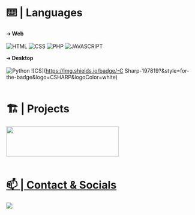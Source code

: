 

# ⌨️ | Languages

➔<b> Web<br><br></b>
![HTML](https://img.shields.io/badge/-HTML-f36619?&style=for-the-badge&logo=html5&logoColor=white)
![CSS](https://img.shields.io/badge/-CSS3-264de4?&style=for-the-badge&logo=css3&logoColor=white)
![PHP](https://img.shields.io/badge/-PHP-4f5b93?&style=for-the-badge&logo=php&logoColor=white)
![JAVASCRIPT](https://img.shields.io/badge/-javascript-f7df1e?&style=for-the-badge&logo=javascript&logoColor=black)


➔<b> Desktop<br><br></b>
![Python](https://img.shields.io/badge/-python-3771a2?&style=for-the-badge&logo=python&logoColor=white)
![CS](https://img.shields.io/badge/-C Sharp-197819?&style=for-the-badge&logo=CSHARP&logoColor=white)
<br><br>

# 🏗 | Projects
<a href="https://t.me/easymacscanner" target="_blank"><img width="300" height="80" src="https://i.imgur.com/WdOG6Sk.png">
<br><br>

# 📫 | Contact & Socials
<p>
<a href="https://t.me/stehack" target="_blank"><img src="https://img.shields.io/badge/-telegram-2487d4?style=for-the-badge&logo=telegram&logoColor=white">
</p>
